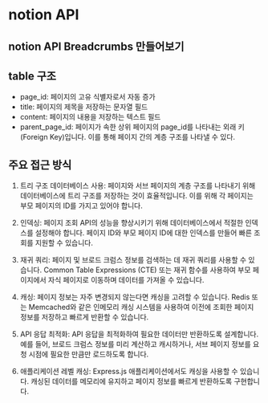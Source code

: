 # notion API

## notion API Breadcrumbs 만들어보기 


## table 구조
- page_id: 페이지의 고유 식별자로서 자동 증가
- title: 페이지의 제목을 저장하는 문자열 필드
- content: 페이지의 내용을 저장하는 텍스트 필드
- parent_page_id: 
    페이지가 속한 상위 페이지의 page_id를 나타내는 외래 키(Foreign Key)입니다.    이를 통해 페이지 간의 계층 구조를 나타낼 수 있다.

## 주요 접근 방식
1. 트리 구조 데이터베이스 사용: 페이지와 서브 페이지의 계층 구조를 나타내기 위해 데이터베이스에 트리 구조를 저장하는 것이 효율적입니다. 이를 위해 각 페이지는 부모 페이지의 ID를 가지고 있어야 합니다.

2. 인덱싱: 페이지 조회 API의 성능을 향상시키기 위해 데이터베이스에서 적절한 인덱스를 설정해야 합니다. 페이지 ID와 부모 페이지 ID에 대한 인덱스를 만들어 빠른 조회를 지원할 수 있습니다.

3. 재귀 쿼리: 페이지 및 브로드 크럼스 정보를 검색하는 데 재귀 쿼리를 사용할 수 있습니다. Common Table Expressions (CTE) 또는 재귀 함수를 사용하여 부모 페이지에서 자식 페이지로 이동하며 데이터를 가져올 수 있습니다.

4. 캐싱: 페이지 정보는 자주 변경되지 않는다면 캐싱을 고려할 수 있습니다. Redis 또는 Memcached와 같은 인메모리 캐싱 시스템을 사용하여 이전에 조회한 페이지 정보를 저장하고 빠르게 반환할 수 있습니다.

5. API 응답 최적화: API 응답을 최적화하여 필요한 데이터만 반환하도록 설계합니다. 예를 들어, 브로드 크럼스 정보를 미리 계산하고 캐시하거나, 서브 페이지 정보를 요청 시점에 필요한 만큼만 로드하도록 합니다.

6. 애플리케이션 레벨 캐싱: Express.js 애플리케이션에서도 캐싱을 사용할 수 있습니다. 캐싱된 데이터를 메모리에 유지하고 페이지 정보를 빠르게 반환하도록 구현합니다.